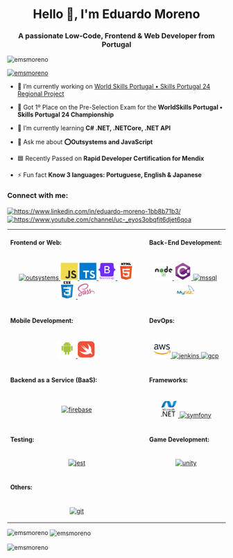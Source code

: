 <h1 align="center">Hello 👋, I'm Eduardo Moreno</h1>
<h3 align="center">A passionate Low-Code, Frontend & Web Developer from Portugal</h3>

<p align="left"> <img src="https://komarev.com/ghpvc/?username=emsmoreno&label=Profile%20views&color=0e75b6&style=flat" alt="emsmoreno" /> </p>

<p align="left"> <a href="https://github.com/ryo-ma/github-profile-trophy"><img src="https://github-profile-trophy.vercel.app/?username=emsmoreno" alt="emsmoreno" /></a> </p>

- 🔭 I’m currently working on [World Skills Portugal • Skills Portugal 24 Regional Project](https://github.com/EMSMoreno/CRUDStudentInfo_WSLogin)

- 🏅 Got 1º Place on the Pre-Selection Exam for the **WorldSkills Portugal • Skills Portugal 24 Championship**

- 🌱 I’m currently learning **C# .NET, .NETCore, .NET API**

- 💬 Ask me about **⭕Outsystems and JavaScript**

- 🟦 Recently Passed on **Rapid Developer Certification for Mendix**

- ⚡ Fun fact **Know 3 languages: Portuguese, English & Japanese**

<h3 align="left">Connect with me:</h3>
<p align="left">
<a href="https://linkedin.com/in/https://www.linkedin.com/in/eduardo-moreno-1bb8b71b3/" target="blank"><img align="center" src="https://raw.githubusercontent.com/rahuldkjain/github-profile-readme-generator/master/src/images/icons/Social/linked-in-alt.svg" alt="https://www.linkedin.com/in/eduardo-moreno-1bb8b71b3/" height="30" width="40" /></a>
<a href="https://www.youtube.com/c/https://www.youtube.com/channel/uc-_eyos3obqfit6djet6qoa" target="blank"><img align="center" src="https://raw.githubusercontent.com/rahuldkjain/github-profile-readme-generator/master/src/images/icons/Social/youtube.svg" alt="https://www.youtube.com/channel/uc-_eyos3obqfit6djet6qoa" height="30" width="40" /></a>
</p>

<table>
    <tr>
        <td>
            <h4 align="left">Frontend or Web:</h4>
        </td>
        <td>
            <h4 align="left">Back-End Development:</h4>
        </td>
    </tr>
    <tr>
        <td>
            <p align="center">
                <a href="https://www.outsystems.com/" target="_blank" rel="noreferrer">
                    <img src="https://cdn-1.webcatalog.io/catalog/outsystems/outsystems-icon-filled-256.png?v=1714775369841" alt="outsystems" width="40" height="40"/>
                </a> 
                <a href="https://developer.mozilla.org/en-US/docs/Web/JavaScript" target="_blank" rel="noreferrer">
                    <img src="https://raw.githubusercontent.com/devicons/devicon/master/icons/javascript/javascript-original.svg" alt="javascript" width="40" height="40"/>
                </a> 
                <a href="https://www.typescriptlang.org/" target="_blank" rel="noreferrer">
                    <img src="https://raw.githubusercontent.com/devicons/devicon/master/icons/typescript/typescript-original.svg" alt="typescript" width="40" height="40"/>
                </a> 
                <a href="https://getbootstrap.com" target="_blank" rel="noreferrer">
                    <img src="https://raw.githubusercontent.com/devicons/devicon/master/icons/bootstrap/bootstrap-plain-wordmark.svg" alt="bootstrap" width="40" height="40"/>
                </a> 
                <a href="https://www.w3.org/html/" target="_blank" rel="noreferrer">
                    <img src="https://raw.githubusercontent.com/devicons/devicon/master/icons/html5/html5-original-wordmark.svg" alt="html5" width="40" height="40"/>
                </a> 
                <a href="https://www.w3schools.com/css/" target="_blank" rel="noreferrer">
                    <img src="https://raw.githubusercontent.com/devicons/devicon/master/icons/css3/css3-original-wordmark.svg" alt="css3" width="40" height="40"/>
                </a> 
                <a href="https://sass-lang.com" target="_blank" rel="noreferrer">
                    <img src="https://raw.githubusercontent.com/devicons/devicon/master/icons/sass/sass-original.svg" alt="sass" width="40" height="40"/>
                </a>
            </p>
        </td>
        <td>
            <p align="center">
                <a href="https://nodejs.org" target="_blank" rel="noreferrer">
                    <img src="https://raw.githubusercontent.com/devicons/devicon/master/icons/nodejs/nodejs-original-wordmark.svg" alt="nodejs" width="40" height="40"/>
                </a> 
                <a href="https://www.w3schools.com/cs/" target="_blank" rel="noreferrer">
                    <img src="https://raw.githubusercontent.com/devicons/devicon/master/icons/csharp/csharp-original.svg" alt="csharp" width="40" height="40"/>
                </a> 
                <a href="https://www.microsoft.com/en-us/sql-server" target="_blank" rel="noreferrer">
                    <img src="https://www.svgrepo.com/show/303229/microsoft-sql-server-logo.svg" alt="mssql" width="40" height="40"/>
                </a> 
                <a href="https://www.mysql.com/" target="_blank" rel="noreferrer">
                    <img src="https://raw.githubusercontent.com/devicons/devicon/master/icons/mysql/mysql-original-wordmark.svg" alt="mysql" width="40" height="40"/>
                </a>
            </p>
        </td>
    </tr>
    <tr>
        <td>
            <h4 align="left">Mobile Development:</h4>
        </td>
        <td>
            <h4 align="left">DevOps:</h4>
        </td>
    </tr>
    <tr>
        <td>
            <p align="center">
                <a href="https://developer.android.com" target="_blank" rel="noreferrer">
                    <img src="https://raw.githubusercontent.com/devicons/devicon/master/icons/android/android-original-wordmark.svg" alt="android" width="40" height="40"/>
                </a> 
                <a href="https://developer.apple.com/swift/" target="_blank" rel="noreferrer">
                    <img src="https://raw.githubusercontent.com/devicons/devicon/master/icons/swift/swift-original.svg" alt="swift" width="40" height="40"/>
                </a>
            </p>
        </td>
        <td>
            <p align="center">
                <a href="https://aws.amazon.com" target="_blank" rel="noreferrer">
                    <img src="https://raw.githubusercontent.com/devicons/devicon/master/icons/amazonwebservices/amazonwebservices-original-wordmark.svg" alt="aws" width="40" height="40"/>
                </a> 
                <a href="https://www.jenkins.io" target="_blank" rel="noreferrer">
                    <img src="https://www.vectorlogo.zone/logos/jenkins/jenkins-icon.svg" alt="jenkins" width="40" height="40"/>
                </a> 
                <a href="https://cloud.google.com" target="_blank" rel="noreferrer">
                    <img src="https://www.vectorlogo.zone/logos/google_cloud/google_cloud-icon.svg" alt="gcp" width="40" height="40"/>
                </a>
            </p>
        </td>
    </tr>
    <tr>
        <td>
            <h4 align="left">Backend as a Service (BaaS):</h4>
        </td>
        <td>
            <h4 align="left">Frameworks:</h4>
        </td>
    </tr>
    <tr>
        <td>
            <p align="center">
                <a href="https://firebase.google.com/" target="_blank" rel="noreferrer">
                    <img src="https://www.vectorlogo.zone/logos/firebase/firebase-icon.svg" alt="firebase" width="40" height="40"/>
                </a>
            </p>
        </td>
        <td>
            <p align="center">
                <a href="https://dotnet.microsoft.com/" target="_blank" rel="noreferrer">
                    <img src="https://raw.githubusercontent.com/devicons/devicon/master/icons/dot-net/dot-net-original-wordmark.svg" alt="dotnet" width="40" height="40"/>
                </a> 
                <a href="https://symfony.com" target="_blank" rel="noreferrer">
                    <img src="https://symfony.com/logos/symfony_black_03.svg" alt="symfony" width="40" height="40"/>
                </a>
            </p>
        </td>
    </tr>
    <tr>
        <td>
            <h4 align="left">Testing:</h4>
        </td>
        <td>
            <h4 align="left">Game Development:</h4>
        </td>
    </tr>
    <tr>
        <td>
            <p align="center">
                <a href="https://jestjs.io" target="_blank" rel="noreferrer">
                    <img src="https://www.vectorlogo.zone/logos/jestjsio/jestjsio-icon.svg" alt="jest" width="40" height="40"/>
                </a>
            </p>
        </td>
        <td>
            <p align="center">
                <a href="https://unity.com/" target="_blank" rel="noreferrer">
                    <img src="https://www.vectorlogo.zone/logos/unity3d/unity3d-icon.svg" alt="unity" width="40" height="40"/>
                </a>
            </p>
        </td>
    </tr>
    <tr>
        <td>
            <h4 align="left">Others:</h4>
        </td>
    </tr>
    <tr>
        <td>
            <p align="center">
                <a href="https://git-scm.com/" target="_blank" rel="noreferrer">
                    <img src="https://www.vectorlogo.zone/logos/git-scm/git-scm-icon.svg" alt="git" width="40" height="40"/>
                </a>
            </p>
        </td>
    </tr>
</table>
 
</a>
</p>

<p><img align="left" src="https://github-readme-stats.vercel.app/api/top-langs?username=emsmoreno&show_icons=true&locale=en&layout=compact" alt="emsmoreno" /></p>

<p>&nbsp;<img align="center" src="https://github-readme-stats.vercel.app/api?username=emsmoreno&show_icons=true&locale=en" alt="emsmoreno" /></p>

<p><img align="center" src="https://github-readme-streak-stats.herokuapp.com/?user=emsmoreno&" alt="emsmoreno" /></p>
